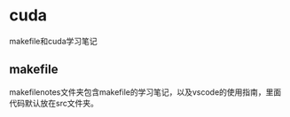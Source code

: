 # cuda
makefile和cuda学习笔记

## makefile
makefilenotes文件夹包含makefile的学习笔记，以及vscode的使用指南，里面代码默认放在src文件夹。
